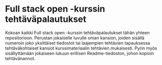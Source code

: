 # Full stack open -kurssin tehtäväpalautukset

Kokoan kaikki Full stack open -kurssin tehtäväpalautukset tähän yhteen repositorioon. Perustan jokaiselle luvulle oman kansion, joiden sisällä numeroin joko yksittäiset tiedostot tai laajempien tehtävien tapauksessa tehtäväkohtaiset kansiot kurssimateriaalin tehtävien mukaisesti. Pyrin myös sisällyttämään jokaiseen lukuun erillisen Readme-tiedoston, johon kopioin tehtävänannot.
